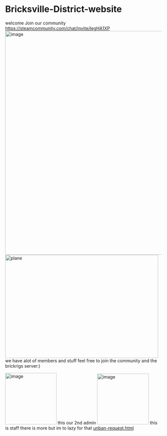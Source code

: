 # Bricksville-District-website
welcome 
Join our community https://steamcommunity.com/chat/invite/IegHA1XP
<img width="1365" height="718" alt="image" src="https://github.com/user-attachments/assets/557d2160-823b-41c6-9cea-92d129f44858" />
<img width="492" height="331" alt="plane" src="https://github.com/user-attachments/assets/8f743895-6098-43f6-8553-a775ffc832ed" />
we have alot of members and stuff feel free to join the community and the brickrigs server:)

<img width="165" height="165" alt="image" src="https://github.com/user-attachments/assets/98a9bb67-7c8a-4ac3-8b8f-ad76c44b811d" /> this our 2nd admin
<img width="166" height="163" alt="image" src="https://github.com/user-attachments/assets/64f6485b-5930-4e45-ba4a-422026da973d" /> this is staff 
there is more but im to lazy for that
[unban-request.html](https://github.com/user-attachments/files/22694267/unban-request.html)
